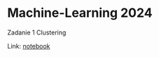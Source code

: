 # Machine-Learning 2024

Zadanie 1 Clustering 

Link: [notebook](https://github.com/rozaxa/Machine-Learning/tree/main/Clustering)
